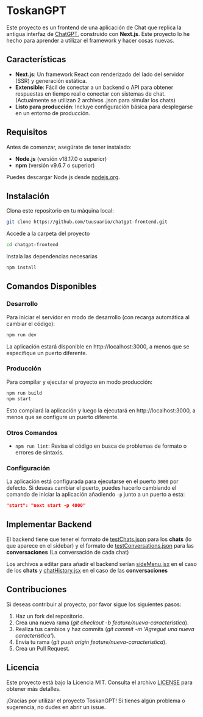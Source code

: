 # ToskanGPT

Este proyecto es un frontend de una aplicación de Chat que replica la antigua interfaz de [ChatGPT](https://chatgpt.com/), construido con **Next.js**. Este proyecto lo he hecho para aprender a utilizar el framework y hacer cosas nuevas.

## Características

-   **Next.js**: Un framework React con renderizado del lado del servidor (SSR) y generación estática.
-   **Extensible**: Fácil de conectar a un backend o API para obtener respuestas en tiempo real o conectar con sistemas de chat. (Actualmente se utilizan 2 archivos .json para simular los chats)
-   **Listo para producción**: Incluye configuración básica para desplegarse en un entorno de producción.

## Requisitos

Antes de comenzar, asegúrate de tener instalado:

-   **Node.js** (versión v18.17.0 o superior)
-   **npm** (versión v9.6.7 o superior)

Puedes descargar Node.js desde [nodejs.org](https://nodejs.org/).

## Instalación

Clona este repositorio en tu máquina local:

```bash
git clone https://github.com/tuusuario/chatgpt-frontend.git
```

Accede a la carpeta del proyecto

```bash
cd chatgpt-frontend
```

Instala las dependencias necesarias

```bash
npm install
```

## Comandos Disponibles

### Desarrollo

Para iniciar el servidor en modo de desarrollo (con recarga automática al cambiar el código):

```bash
npm run dev
```

La aplicación estará disponible en http://localhost:3000, a menos que se especifique un puerto diferente.

### Producción

Para compilar y ejecutar el proyecto en modo producción:

```bash
npm run build
npm start
```

Esto compilará la aplicación y luego la ejecutará en http://localhost:3000, a menos que se configure un puerto diferente.

### Otros Comandos

-   `npm run lint`: Revisa el código en busca de problemas de formato o errores de sintaxis.

### Configuración

La aplicación está configurada para ejecutarse en el puerto `3000` por defecto. Si deseas cambiar el puerto, puedes hacerlo cambiando el comando de iniciar la aplicación añadiendo `-p` junto a un puerto a esta:

```json
"start": "next start -p 4000"
```

## Implementar Backend

El backend tiene que tener el formato de [testChats.json](./app/test/testChats.json) para los **chats** (lo que aparece en el sidebar) y el formato de [testConversations.json](./app/test/testConversations.json) para las **conversaciones** (La conversación de cada chat)

Los archivos a editar para añadir el backend serían [sideMenu.jsx](./app/components/sideMenu.jsx) en el caso de los **chats** y [chatHistory.jsx](./app/components/chatHistory.jsx) en el caso de las **conversaciones**

## Contribuciones

Si deseas contribuir al proyecto, por favor sigue los siguientes pasos:

1. Haz un fork del repositorio.
2. Crea una nueva rama (_git checkout -b feature/nueva-caracteristica_).
3. Realiza tus cambios y haz commits (_git commit -m 'Agregué una nueva característica'_).
4. Envía tu rama (_git push origin feature/nueva-caracteristica_).
5. Crea un Pull Request.

## Licencia

Este proyecto está bajo la Licencia MIT. Consulta el archivo [LICENSE](./LICENSE)
para obtener más detalles.

¡Gracias por utilizar el proyecto ToskanGPT! Si tienes algún problema o sugerencia, no dudes en abrir un issue.
